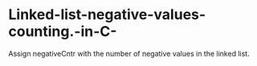 # Linked-list-negative-values-counting.-in-C-
Assign negativeCntr with the number of negative values in the linked list. 
